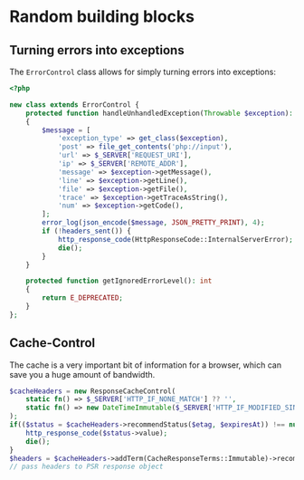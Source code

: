 # Random building blocks

## Turning errors into exceptions

The `ErrorControl` class allows for simply turning errors into exceptions:

```php
<?php

new class extends ErrorControl {
    protected function handleUnhandledException(Throwable $exception): void
    {
        $message = [
            'exception_type' => get_class($exception),
            'post' => file_get_contents('php://input'),
            'url' => $_SERVER['REQUEST_URI'],
            'ip' => $_SERVER['REMOTE_ADDR'],
            'message' => $exception->getMessage(),
            'line' => $exception->getLine(),
            'file' => $exception->getFile(),
            'trace' => $exception->getTraceAsString(),
            'num' => $exception->getCode(),
        ];
        error_log(json_encode($message, JSON_PRETTY_PRINT), 4);
        if (!headers_sent()) {
            http_response_code(HttpResponseCode::InternalServerError);
            die();
        }
    }

    protected function getIgnoredErrorLevel(): int
    {
        return E_DEPRECATED;
    }
};
```

## Cache-Control

The cache is a very important bit of information for a browser, which can save you a huge amount of bandwidth.

```php
$cacheHeaders = new ResponseCacheControl(
    static fn() => $_SERVER['HTTP_IF_NONE_MATCH'] ?? '',
    static fn() => new DateTimeImmutable($_SERVER['HTTP_IF_MODIFIED_SINCE'] ?? 'this minute')
);
if(($status = $cacheHeaders->recommendStatus($etag, $expiresAt)) !== null) {
    http_response_code($status->value);
    die();
}
$headers = $cacheHeaders->addTerm(CacheResponseTerms::Immutable)->recommendStatus($etag, $expiresAt);
// pass headers to PSR response object
```
